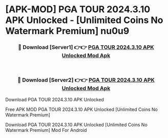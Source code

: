 # [APK-MOD] PGA TOUR 2024.3.10 APK Unlocked - [Unlimited Coins No Watermark Premium] nu0u9



<div align="center">
<h3>🔴 Download [Server1] 👉👉 <a href="https://momento.my/?title=PGA_TOUR_2024.3.10_APK_Unlocked">PGA TOUR 2024.3.10 APK Unlocked Mod Apk</a></h3><br>

<h3>🔴 Download [Server2] 👉👉 <a href="https://momento.my/?title=PGA_TOUR_2024.3.10_APK_Unlocked">PGA TOUR 2024.3.10 APK Unlocked Mod Apk</a></h3>
</div>



Download PGA TOUR 2024.3.10 APK Unlocked 

Free APK MOD PGA TOUR 2024.3.10 APK Unlocked [Unlimited Coins No Watermark Premium]

Download PGA TOUR 2024.3.10 APK Unlocked [Unlimited Coins No Watermark Premium] Mod For Android
